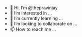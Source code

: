 - 👋 Hi, I’m @thepravinjay
- 👀 I’m interested in ...
- 🌱 I’m currently learning ...
- 💞️ I’m looking to collaborate on ...
- 📫 How to reach me ...

<!---
thepravinjay/thepravinjay is a ✨ special ✨ repository because its `README.md` (this file) appears on your GitHub profile.
You can click the Preview link to take a look at your changes.
--->
